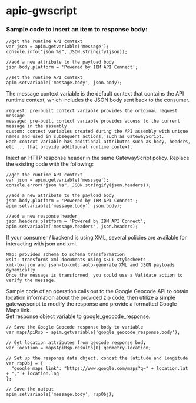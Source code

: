 # apic-gwscript  
  
### Sample code to insert an item to response body:  
```
//get the runtime API context
var json = apim.getvariable('message');
console.info("json %s", JSON.stringify(json));

//add a new attribute to the payload body
json.body.platform = 'Powered by IBM API Connect';

//set the runtime API context
apim.setvariable('message.body', json.body);

```
  
The message context variable is the default context that contains the API runtime context, which includes the JSON body sent back to the consumer.  
```
request: pre-built context variable provides the original request message  
message: pre-built context variable provides access to the current message in the assembly  
custom: context variables created during the API assembly with unique names and used in subsequent actions, such as GatewayScript.  
Each context variable has additional attributes such as body, headers, etc ... that provide additional runtime context.  
```    
Inject an HTTP response header in the same GatewayScript policy. Replace the existing code with the following:  
```  
//get the runtime API context
var json = apim.getvariable('message');
console.error("json %s", JSON.stringify(json.headers));

//add a new attribute to the payload body 
json.body.platform = 'Powered by IBM API Connect';
apim.setvariable('message.body', json.body);

//add a new response header
json.headers.platform = 'Powered by IBM API Connect';
apim.setvariable('message.headers', json.headers);
```

If your consumer / backend is using XML, several policies are available for interacting with json and xml.
```
Map: provides schema to schema transformation
xslt: transforms xml documents using XSLT stylesheets
xml-to-json and json-to-xml: auto-generate XML and JSON payloads dynamically
Once the message is transformed, you could use a Validate action to verify the message.
```
Sample code of an operation calls out to the Google Geocode API to obtain location information about the provided zip code, then utilize a simple gatewayscript to modify the response and provide a formatted Google Maps link.  
Set response object variable to google_geocode_response.  
```
// Save the Google Geocode response body to variable
var mapsApiRsp = apim.getvariable('google_geocode_response.body');

// Get location attributes from geocode response body 
var location = mapsApiRsp.results[0].geometry.location;

// Set up the response data object, concat the latitude and longitude  
var rspObj = {
  "google_maps_link": "https://www.google.com/maps?q=" + location.lat + "," + location.lng  
};

// Save the output  	
apim.setvariable('message.body', rspObj);
```

